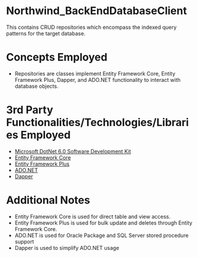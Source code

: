 # Northwind_BackEndDatabaseClient
This contains CRUD repositories which encompass the indexed query patterns for the target database.
# Concepts Employed
* Repositories are classes implement Entity Framework Core, Entity Framework Plus, Dapper, and ADO.NET functionality to interact with database objects.
# 3rd Party Functionalities/Technologies/Libraries Employed
* [Microsoft DotNet 6.0 Software Development Kit](https://learn.microsoft.com/en-us/dotnet/csharp/)
* [Entity Framework Core](https://learn.microsoft.com/en-us/ef/core/)
* [Entity Framework Plus](https://entityframework-plus.net/)
* [ADO.NET](https://learn.microsoft.com/en-us/sql/connect/ado-net/overview-sqlclient-driver)
* [Dapper](https://github.com/DapperLib/Dapper)
# Additional Notes
* Entity Framework Core is used for direct table and view access.
* Entity Framework Plus is used for bulk update and deletes through Entity Framework Core.
* ADO.NET is used for Oracle Package and SQL Server stored procedure support
* Dapper is used to simplify ADO.NET usage
